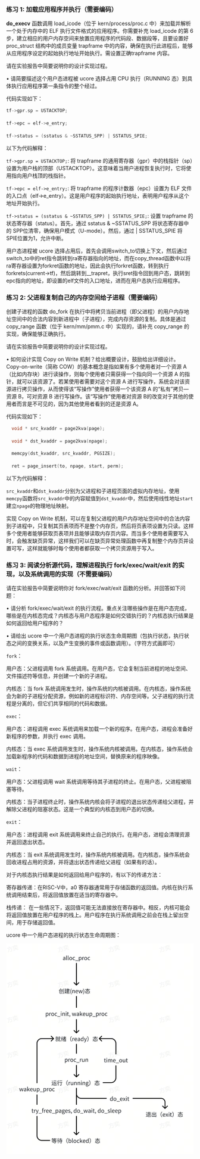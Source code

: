 ### **练习 1: 加载应用程序并执行（需要编码）**

**do_execv** 函数调用 load_icode（位于 kern/process/proc.c 中）来加载并解析一个处于内存中的 ELF 执行文件格式的应用程序。你需要补充 load_icode 的第 6 步，建立相应的用户内存空间来放置应用程序的代码段、数据段等，且要设置好 proc_struct 结构中的成员变量 trapframe 中的内容，确保在执行此进程后，能够从应用程序设定的起始执行地址开始执行。需设置正确trapframe 内容。 

请在实验报告中简要说明你的设计实现过程。 

• 请简要描述这个用户态进程被 ucore 选择占用 CPU 执行（RUNNING 态）到具体执行应用程序第一条指令的整个经过。

 

代码实现如下：

```c++
tf->gpr.sp = USTACKTOP;

tf->epc = elf->e_entry;

tf->status = (sstatus & ~SSTATUS_SPP) | SSTATUS_SPIE;
```

以下为代码解释：

`tf->gpr.sp = USTACKTOP;`: 将 trapframe 的通用寄存器（gpr）中的栈指针（sp）设置为用户栈的顶部（USTACKTOP）。这意味着当用户进程恢复执行时，它将使用指向用户栈顶的栈指针。

`tf->epc = elf->e_entry;`: 将 trapframe 的程序计数器（epc）设置为 ELF 文件的入口点（elf->e_entry）。这是用户程序的起始执行地址，表明用户程序从这个地址开始执行。

`tf->status = (sstatus & ~SSTATUS_SPP) | SSTATUS_SPIE;`: 设置 trapframe 的状态寄存器（status）。首先，通过 sstatus & ~SSTATUS_SPP 将状态寄存器中的 SPP位清零，确保用户模式（U-mode）。然后，通过 | SSTATUS_SPIE 将 SPIE位置为1，允许中断。

 

用户态进程被 ucore 选择占用后，首先会调用switch_to切换上下文，然后通过switch_to中的ret指令跳转到ra寄存器指向的地址，而在copy_thread函数中以将ra寄存器设置为forkret函数的地址，因此会执行forkret函数，转到执行forkrets(current->tf)，然后跳转到__trapret，执行sret指令回到用户态，跳转到epc指向的地址，即设置的elf文件的入口地址，进而在用户态执行应用程序。

### 练习 2: 父进程复制自己的内存空间给子进程（需要编码）

创建子进程的函数 do_fork 在执行中将拷贝当前进程（即父进程）的用户内存地址空间中的合法内容到新进程中（子进程），完成内存资源的复制。具体是通过 copy_range 函数（位于 kern/mm/pmm.c 中）实现的，请补充 copy_range 的实现，确保能够正确执行。 

请在实验报告中简要说明你的设计实现过程。 

• 如何设计实现 Copy on Write 机制？给出概要设计，鼓励给出详细设计。Copy-on-write（简称 COW）的基本概念是指如果有多个使用者对一个资源 A（比如内存块）进行读操作，则每个使用者只需获得一个指向同一个资源 A 的指针，就可以该资源了。若某使用者需要对这个资源 A 进行写操作，系统会对该资源进行拷贝操作，从而使得该“写操作”使用者获得一个该资源 A 的“私有”拷贝—资源 B，可对资源 B 进行写操作。该“写操作”使用者对资源 B的改变对于其他的使用者而言是不可见的，因为其他使用者看到的还是资源 A。 

 

代码实现如下：

```c++
  void * src_kvaddr = page2kva(page);

  void * dst_kvaddr = page2kva(npage);

  memcpy(dst_kvaddr, src_kvaddr, PGSIZE);

  ret = page_insert(to, npage, start, perm);
```

以下为代码解释：

`src_kvaddr`和`dst_kvaddr`分别为父进程和子进程页面的虚拟内存地址，使用`memcpy`函数将`src_kvaddr`中的内容赋值到`dst_kvaddr`中，然后使用线性地址`start`建立`npage`的物理地址映射。

 

实现 Copy on Write 机制，可以在复制父进程的用户内存地址空间中的合法内容到子进程中，只复制其页表项而不是整个内存页，然后将页表项设置为只读。这样多个使用者能够获取页表项并且能够读取内存页内容。而当多个使用者需要写入时，会触发缺页异常，这样我们可以在缺页异常处理函数中再复制整个内存页并设置可写，这样就能够时每个使用者都获取一个拷贝资源用于写入。

### 练习 3: 阅读分析源代码，理解进程执行 fork/exec/wait/exit 的实现，以及系统调用的实现（不需要编码）

请在实验报告中简要说明你对 fork/exec/wait/exit 函数的分析。并回答如下问题： 

• 请分析 fork/exec/wait/exit 的执行流程。重点关注哪些操作是在用户态完成，哪些是在内核态完成？内核态与用户态程序是如何交错执行的？内核态执行结果是如何返回给用户程序的？

• 请给出 ucore 中一个用户态进程的执行状态生命周期图（包执行状态，执行状态之间的变换关系，以及产生变换的事件或函数调用）。（字符方式画即可） 

 

`fork`：

用户态：父进程调用 fork 系统调用。在用户态，它会复制当前进程的地址空间、文件描述符等信息，并创建一个新的子进程。

内核态：当 fork 系统调用发生时，操作系统的内核被调用。在内核态，操作系统会为新的子进程分配资源，例如新的进程标识符、内存空间等。父子进程的执行流程是分离的，但它们共享相同的代码和数据。

 

`exec`：

用户态：进程调用 exec 系统调用来加载一个新的程序。在用户态，进程会准备好新程序的参数，并执行 exec 调用。

内核态：当 exec 系统调用发生时，操作系统内核被调用。在内核态，操作系统会加载新程序的代码和数据到进程的地址空间，替换原来的程序映像。

 

`wait`：

用户态：父进程调用 wait 系统调用等待其子进程的终止。在用户态，父进程被阻塞等待。

内核态：当子进程终止时，操作系统内核会将子进程的退出状态传递给父进程，并解除父进程的阻塞状态。这是一个典型的内核态到用户态的切换。

 

`exit`：

用户态：进程调用 exit 系统调用来终止自己的执行。在用户态，进程会清理资源并返回退出状态。

内核态：当 exit 系统调用发生时，操作系统内核被调用。在内核态，操作系统会回收进程占用的资源，并将退出状态传递给父进程（如果有的话）。

 

对于内核态执行结果是如何返回给用户程序的，有以下的传递方法：

寄存器传递：在RISC-V中，a0 寄存器通常用于存储函数的返回值。内核在执行系统调用结束后，将返回值放置在适当的寄存器中。

栈传递： 在一些情况下，返回值可能无法直接放在寄存器中。相反，内核可能会将返回值放置在用户程序的栈上。用户程序在执行系统调用之前会在栈上留出空间，用于存储返回值。

 

 ucore 中一个用户态进程的执行状态生命周期图：

![img](用户态进程的执行状态生命周期图.png)
